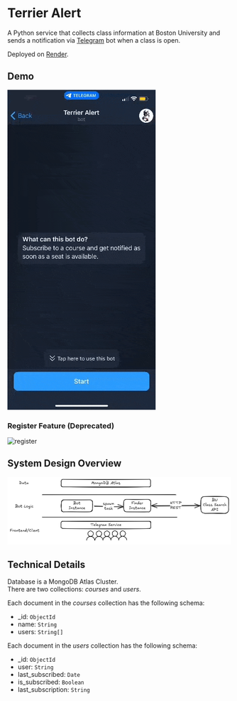 # Terrier Alert

A Python service that collects class information at Boston University and sends a notification via [Telegram](https://telegram.org/) bot when a class is open.

Deployed on [Render](https://render.com/).

## Demo

![demo](doc/terrier-alert-demo.gif)

### Register Feature (Deprecated)

![register](doc/terrier-alert-register.gif)

## System Design Overview

![system schema](doc/terrier-alert-design-latest.png)

## Technical Details

Database is a MongoDB Atlas Cluster.  
There are two collections: _courses_ and _users_.

Each document in the _courses_ collection has the following schema:

- \_id: `ObjectId`
- name: `String`
- users: `String[]`

Each document in the _users_ collection has the following schema:

- \_id: `ObjectId`
- user: `String`
- last_subscribed: `Date`
- is_subscribed: `Boolean`
- last_subscription: `String`
